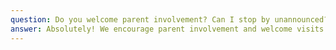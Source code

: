 ```yaml
---
question: Do you welcome parent involvement? Can I stop by unannounced?
answer: Absolutely! We encourage parent involvement and welcome visits. You can stop by anytime during operating hours to check on your child. We also have regular parent-teacher conferences, family events, and daily communication about your child's activities and development.
---
```

